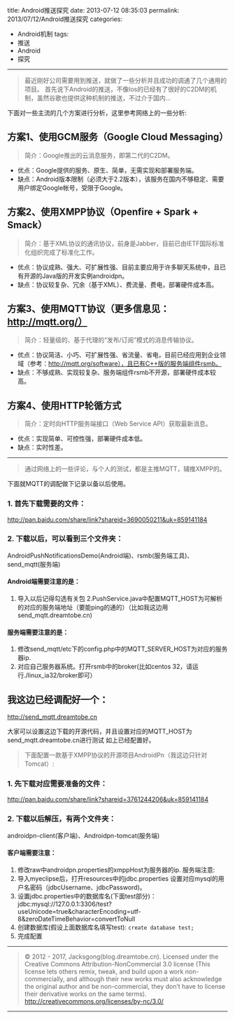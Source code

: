 title: Android推送探究
date: 2013-07-12 08:35:03
permalink: 2013/07/12/Android推送探究
categories:
- Android机制
tags:
- 推送
- Android
- 探究


---

> 最近刚好公司需要用到推送，就做了一些分析并且成功的调通了几个通用的项目。
首先说下Android的推送，不像Ios的已经有了很好的C2DM的机制，虽然谷歌也提供这种机制的推送，不过介于国内…

<!--more-->
下面对一些主流的几个方案进行分析，这里参考网络上的一些分析:

## 方案1、使用GCM服务（Google Cloud Messaging）

> 简介：Google推出的云消息服务，即第二代的C2DM。

- 优点：Google提供的服务、原生、简单，无需实现和部署服务端。
- 缺点：Android版本限制（必须大于2.2版本），该服务在国内不够稳定、需要用户绑定Google帐号，受限于Google。

## 方案2、使用XMPP协议（Openfire + Spark + Smack）

> 简介：基于XML协议的通讯协议，前身是Jabber，目前已由IETF国际标准化组织完成了标准化工作。

- 优点：协议成熟、强大、可扩展性强、目前主要应用于许多聊天系统中，且已有开源的Java版的开发实例androidpn。
- 缺点：协议较复杂、冗余（基于XML）、费流量、费电，部署硬件成本高。

## 方案3、使用MQTT协议（更多信息见：http://mqtt.org/）

> 简介：轻量级的、基于代理的“发布/订阅”模式的消息传输协议。

- 优点：协议简洁、小巧、可扩展性强、省流量、省电，目前已经应用到企业领域（参考：http://mqtt.org/software），且已有C++版的服务端组件rsmb。
- 缺点：不够成熟、实现较复杂、服务端组件rsmb不开源，部署硬件成本较高。

## 方案4、使用HTTP轮循方式

> 简介：定时向HTTP服务端接口（Web Service API）获取最新消息。

- 优点：实现简单、可控性强，部署硬件成本低。
- 缺点：实时性差。

---

> 通过网络上的一些评论，与个人的测试，都是主推MQTT，辅推XMPP的。

下面就MQTT的调配做下记录以备以后使用。

### 1. 首先下载需要的文件：
http://pan.baidu.com/share/link?shareid=3690050211&uk=859141184

### 2. 下载以后，可以看到三个文件夹：

AndroidPushNotificationsDemo(Android端)、rsmb(服务端工具)、send_mqtt(服务端)

#### Android端需要注意的是：

1. 导入以后记得勾选有关包
2.PushService.java中配置MQTT_HOST为可解析的对应的服务端地址（要能ping的通的）（比如我这边用send_mqtt.dreamtobe.cn)

#### 服务端需要注意的是：

1. 修改send_mqtt/etc下的config.php中的MQTT_SERVER_HOST为对应的服务器ip.
2. 对应自己服务器系统。打开rsmb中的broker(比如centos 32，请运行./linux_ia32/broker即可）

## 我这边已经调配好一个：

http://send_mqtt.dreamtobe.cn

大家可以设置这边下载的开源代码，并且设置对应的MQTT_HOST为send_mqtt.dreamtobe.cn进行测试
如上已经配置好。

> 下面配置一款基于XMPP协议的开源项目AndroidPn（我这边只针对Tomcat）:

### 1. 先下载对应需要准备的文件：

http://pan.baidu.com/share/link?shareid=3761244206&uk=859141184

### 2. 下载以后解压，有两个文件夹：
androidpn-client(客户端)、Androidpn-tomcat(服务端)

#### 客户端需要注意：

1. 修改raw中androidpn.properties的xmppHost为服务器的ip.
服务端注意:
2. 导入myeclipse后，打开resources中的jdbc.properties 设置对应mysql的用户名密码（jdbcUsername、jdbcPassword)。
3. 设置jdbc.properties中的数据库名(下面test部分)：
jdbc:mysql://127.0.0.1:3306/test?useUnicode=true&characterEncoding=utf-8&zeroDateTimeBehavior=convertToNull
4. 创建数据库(假设上面数据库名填写test):
`create database test;`
5. 完成配置

---

> © 2012 - 2017, Jacksgong(blog.dreamtobe.cn). Licensed under the Creative Commons Attribution-NonCommercial 3.0 license (This license lets others remix, tweak, and build upon a work non-commercially, and although their new works must also acknowledge the original author and be non-commercial, they don’t have to license their derivative works on the same terms). http://creativecommons.org/licenses/by-nc/3.0/

---
